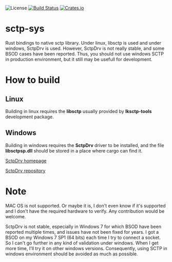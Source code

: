 ![License](http://img.shields.io/badge/license-MIT-lightgrey.svg)
[![Build Status](https://travis-ci.org/phsym/sctp-sys.svg)](https://travis-ci.org/phsym/sctp-sys)
[![Crates.io](https://img.shields.io/crates/v/sctp-sys.svg)](https://crates.io/crates/sctp-sys)

# sctp-sys

Rust bindings to native sctp library.
Under linux, libsctp is used and under windows, SctpDrv is used. However, SctpDrv is not really stable, and some BSOD cases have been reported.
Thus, you should not use windows SCTP in production environment, but it still may be usefull for development.

# How to build

## Linux
Building in linux requires the **libsctp** usually provided by **lksctp-tools** development package.

## Windows
Building in windows requires the **SctpDrv** driver to be installed, and the file **libsctpsp.dll** should be stored in a place where cargo can find it.

[SctpDrv homepage](http://www.bluestop.org/SctpDrv/)

[SctpDrv repository](https://bitbucket.org/brucec/sctpdrv)


# Note

MAC OS is not supported. Or maybe it is, I don't even know if it's supported and I don't have the required hardware to verify. Any contribution would be welcome.

SctpDrv is not stable, especially in Windows 7 for which BSOD have been reported multiple times, and issues have not been fixed for years.
I got a BSOD on my Windows 7 SP1 (64 bits) each time I try to connect a socket. So I can't go further in any kind of validation under windows. When I get more time, I'll try it on other windows versions.
Consequently, using SCTP in windows environment should be avoided as much as possible. 
